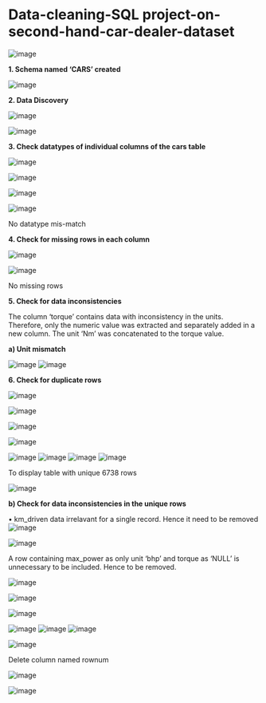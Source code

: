 # Data-cleaning-SQL project-on-second-hand-car-dealer-dataset

![image](https://github.com/Banuvathyrr/Second-Hand-Car-Dealer-Dashboard/assets/145739539/a142ab7c-136b-4bf3-8248-c66d13d8f1a6)

**1.	Schema named ‘CARS’ created**



 ![image](https://github.com/Banuvathyrr/Data-Cleaning-project-on-Second-hand-car-dealer-dataset/assets/145739539/7d5b5741-7be2-4a4f-b201-a0894122c755)  

**2.	Data Discovery**


 
 ![image](https://github.com/Banuvathyrr/Data-Cleaning-project-on-Second-hand-car-dealer-dataset/assets/145739539/6428f85b-7585-45b1-85e1-03ab5843dd83)


 ![image](https://github.com/Banuvathyrr/Data-Cleaning-project-on-Second-hand-car-dealer-dataset/assets/145739539/a5f2f183-de42-4c5b-ae1a-8fe6ffd0b898)  

 


**3.	Check datatypes of individual columns of the cars table**


![image](https://github.com/Banuvathyrr/Data-Cleaning-project-on-Second-hand-car-dealer-dataset/assets/145739539/af430faf-558c-4a56-91b2-5c65e830f32d)

![image](https://github.com/Banuvathyrr/Data-Cleaning-project-on-Second-hand-car-dealer-dataset/assets/145739539/f07aca2a-4575-4e4d-bd58-fa7dd3917857)

 
![image](https://github.com/Banuvathyrr/Data-Cleaning-project-on-Second-hand-car-dealer-dataset/assets/145739539/de798a03-57cf-43bc-b3a8-d2e8c6811365)

![image](https://github.com/Banuvathyrr/Data-Cleaning-project-on-Second-hand-car-dealer-dataset/assets/145739539/a1d5b552-452a-471b-beb7-98f8157fa650)


 
No datatype mis-match



**4.	Check for missing rows in each column**

![image](https://github.com/Banuvathyrr/Data-Cleaning-project-on-Second-hand-car-dealer-dataset/assets/145739539/de0de40f-c6c9-45c4-a55c-7deeed89a6b1)

 ![image](https://github.com/Banuvathyrr/Data-Cleaning-project-on-Second-hand-car-dealer-dataset/assets/145739539/0cac0b35-0dc4-458d-b838-e5cf3fc98a94)


 
No missing rows

**5.	Check for data inconsistencies**

The column ‘torque’ contains data with inconsistency in the units. Therefore, only the numeric value was extracted and separately added in a new column. The unit ‘Nm’ was concatenated to the torque value. 


**a)	Unit mismatch**
 
![image](https://github.com/Banuvathyrr/Data-Cleaning-project-on-Second-hand-car-dealer-dataset/assets/145739539/c58a9fdf-bbe4-4c9c-84fa-99c1c3a91553)
![image](https://github.com/Banuvathyrr/Data-Cleaning-project-on-Second-hand-car-dealer-dataset/assets/145739539/859434ca-39a4-4d4d-b1e5-4ef008e773eb)

 

**6.	Check for duplicate rows**

 ![image](https://github.com/Banuvathyrr/Data-Cleaning-project-on-Second-hand-car-dealer-dataset/assets/145739539/03e7cd85-e280-4d16-bec3-7204b190a609)


![image](https://github.com/Banuvathyrr/Data-Cleaning-project-on-Second-hand-car-dealer-dataset/assets/145739539/435630da-7da6-412f-addc-79b4ee3ee460)

 
![image](https://github.com/Banuvathyrr/Data-Cleaning-project-on-Second-hand-car-dealer-dataset/assets/145739539/1ad647e4-1a53-4529-8ca2-43db9cd016ac)


 ![image](https://github.com/Banuvathyrr/Data-Cleaning-project-on-Second-hand-car-dealer-dataset/assets/145739539/f0ee2aa0-1456-4b27-bd7b-5229c39da584)

![image](https://github.com/Banuvathyrr/Data-Cleaning-project-on-Second-hand-car-dealer-dataset/assets/145739539/77407612-f7f4-466f-ae39-f1b037e79e1f)
![image](https://github.com/Banuvathyrr/Data-Cleaning-project-on-Second-hand-car-dealer-dataset/assets/145739539/383c73e6-9984-40ad-9d03-f649cdd17937)
![image](https://github.com/Banuvathyrr/Data-Cleaning-project-on-Second-hand-car-dealer-dataset/assets/145739539/f72aa2f2-34f4-4956-947a-9ef4bf3e5008)
![image](https://github.com/Banuvathyrr/Data-Cleaning-project-on-Second-hand-car-dealer-dataset/assets/145739539/c1e4877c-0cac-4dad-8506-575a528ee05f)


To display table with unique 6738 rows
 
![image](https://github.com/Banuvathyrr/Data-Cleaning-project-on-Second-hand-car-dealer-dataset/assets/145739539/b285f208-d899-4c42-943e-1f40f6674b52)

**b)	Check for data inconsistencies in the unique rows**  


•	km_driven data irrelavant for a single record. Hence it need to be removed   
 ![image](https://github.com/Banuvathyrr/Data-Cleaning-project-on-Second-hand-car-dealer-dataset/assets/145739539/bbc6d807-b0dd-449d-bc9f-5407ef4f18bf)

 ![image](https://github.com/Banuvathyrr/Data-Cleaning-project-on-Second-hand-car-dealer-dataset/assets/145739539/2fda2d84-fea3-4cd7-91ca-2180b66c4d76)


A row containing max_power as only unit ‘bhp’ and torque as ‘NULL’ is unnecessary to be included. Hence to be removed.
 
![image](https://github.com/Banuvathyrr/Data-Cleaning-project-on-Second-hand-car-dealer-dataset/assets/145739539/42105f25-e5e0-4c0c-ba3b-41d83aa5dfdd)

 ![image](https://github.com/Banuvathyrr/Data-Cleaning-project-on-Second-hand-car-dealer-dataset/assets/145739539/f096ec5c-a326-49ef-8e3e-7f979749a1e2)

![image](https://github.com/Banuvathyrr/Data-Cleaning-project-on-Second-hand-car-dealer-dataset/assets/145739539/b89e8520-5c75-45e9-93f2-dfa769b0f372)

 ![image](https://github.com/Banuvathyrr/Data-Cleaning-project-on-Second-hand-car-dealer-dataset/assets/145739539/daa95c1f-7cd7-45bb-a9c3-a64667f6c1fc)
 ![image](https://github.com/Banuvathyrr/Data-Cleaning-project-on-Second-hand-car-dealer-dataset/assets/145739539/182a0efe-2f0e-428d-8775-ec9a6d309521)
 ![image](https://github.com/Banuvathyrr/Data-Cleaning-project-on-Second-hand-car-dealer-dataset/assets/145739539/f4d0ad37-70b4-4aaa-a37d-d7df8cec92a5)

 ![image](https://github.com/Banuvathyrr/Data-Cleaning-project-on-Second-hand-car-dealer-dataset/assets/145739539/e2e4710d-d464-4660-bc6d-a41dad1e65f9)



Delete column named rownum
 
 ![image](https://github.com/Banuvathyrr/Data-Cleaning-project-on-Second-hand-car-dealer-dataset/assets/145739539/e17d3b96-6fb9-4713-b7c6-a6abba78ae1b)

![image](https://github.com/Banuvathyrr/Data-Cleaning-project-on-Second-hand-car-dealer-dataset/assets/145739539/3aa4f320-1107-48d3-9d3a-6dc41a06c9d7)

